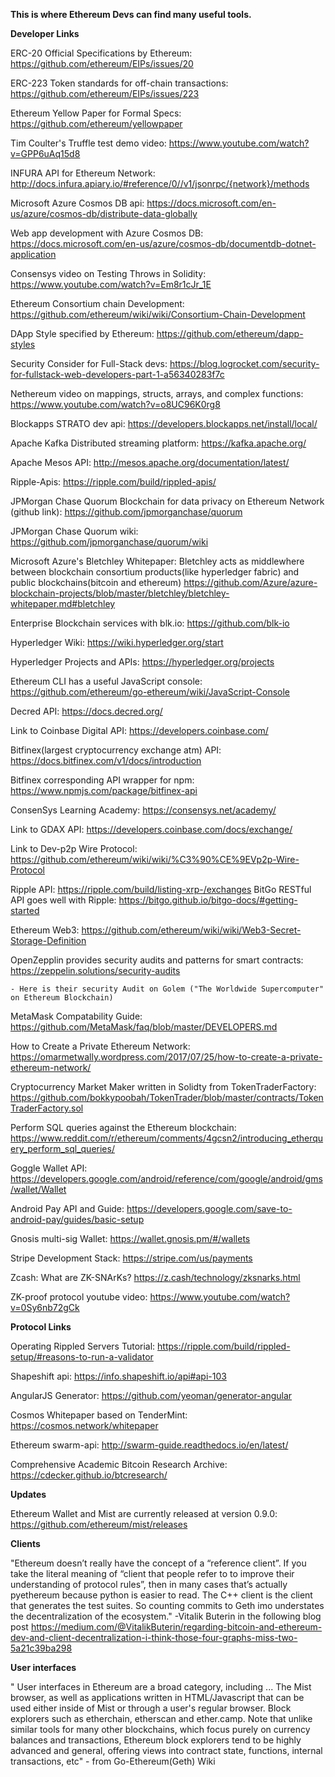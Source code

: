 **This is where Ethereum Devs can find many useful tools.**

**Developer Links**

ERC-20 Official Specifications by Ethereum: https://github.com/ethereum/EIPs/issues/20

ERC-223 Token standards for off-chain transactions: https://github.com/ethereum/EIPs/issues/223

Ethereum Yellow Paper for Formal Specs: https://github.com/ethereum/yellowpaper

Tim Coulter's Truffle test demo video: https://www.youtube.com/watch?v=GPP6uAq15d8

INFURA API for Ethereum Network: http://docs.infura.apiary.io/#reference/0//v1/jsonrpc/{network}/methods

Microsoft Azure Cosmos DB api: https://docs.microsoft.com/en-us/azure/cosmos-db/distribute-data-globally

Web app development with Azure Cosmos DB: https://docs.microsoft.com/en-us/azure/cosmos-db/documentdb-dotnet-application

Consensys video on Testing Throws in Solidity: https://www.youtube.com/watch?v=Em8r1cJr_1E

Ethereum Consortium chain Development: https://github.com/ethereum/wiki/wiki/Consortium-Chain-Development

DApp Style specified by Ethereum: https://github.com/ethereum/dapp-styles

Security Consider for Full-Stack devs: https://blog.logrocket.com/security-for-fullstack-web-developers-part-1-a56340283f7c

Nethereum video on mappings, structs, arrays, and complex functions: https://www.youtube.com/watch?v=o8UC96K0rg8

Blockapps STRATO dev api: https://developers.blockapps.net/install/local/

Apache Kafka Distributed streaming platform: https://kafka.apache.org/ 

Apache Mesos API: http://mesos.apache.org/documentation/latest/

Ripple-Apis: https://ripple.com/build/rippled-apis/

JPMorgan Chase Quorum Blockchain for data privacy on Ethereum Network (github link): https://github.com/jpmorganchase/quorum 

JPMorgan Chase Quorum wiki: https://github.com/jpmorganchase/quorum/wiki

Microsoft Azure's Bletchley Whitepaper: Bletchley acts as middlewhere between blockchain consortium products(like hyperledger fabric) and public blockchains(bitcoin and ethereum) https://github.com/Azure/azure-blockchain-projects/blob/master/bletchley/bletchley-whitepaper.md#bletchley

Enterprise Blockchain services with blk.io: https://github.com/blk-io

Hyperledger Wiki: https://wiki.hyperledger.org/start

Hyperledger Projects and APIs: https://hyperledger.org/projects

Ethereum CLI has a useful JavaScript console: https://github.com/ethereum/go-ethereum/wiki/JavaScript-Console

Decred API: https://docs.decred.org/

Link to Coinbase Digital API: https://developers.coinbase.com/

Bitfinex(largest cryptocurrency exchange atm) API: https://docs.bitfinex.com/v1/docs/introduction

Bitfinex corresponding API wrapper for npm: https://www.npmjs.com/package/bitfinex-api

ConsenSys Learning Academy: https://consensys.net/academy/

Link to GDAX API: https://developers.coinbase.com/docs/exchange/

Link to Dev-p2p Wire Protocol: https://github.com/ethereum/wiki/wiki/%C3%90%CE%9EVp2p-Wire-Protocol

Ripple API: https://ripple.com/build/listing-xrp-/exchanges
BitGo RESTful API goes well with Ripple: https://bitgo.github.io/bitgo-docs/#getting-started

Ethereum Web3: https://github.com/ethereum/wiki/wiki/Web3-Secret-Storage-Definition 

OpenZepplin provides security audits and patterns for smart contracts: https://zeppelin.solutions/security-audits
	
	- Here is their security Audit on Golem ("The Worldwide Supercomputer" on Ethereum Blockchain)

MetaMask Compatability Guide: https://github.com/MetaMask/faq/blob/master/DEVELOPERS.md

How to Create a Private Ethereum Network: https://omarmetwally.wordpress.com/2017/07/25/how-to-create-a-private-ethereum-network/

Cryptocurrency Market Maker written in Solidty from TokenTraderFactory: https://github.com/bokkypoobah/TokenTrader/blob/master/contracts/TokenTraderFactory.sol 

Perform SQL queries against the Ethereum blockchain: https://www.reddit.com/r/ethereum/comments/4gcsn2/introducing_etherquery_perform_sql_queries/

Goggle Wallet API: https://developers.google.com/android/reference/com/google/android/gms/wallet/Wallet 

Android Pay API and Guide: https://developers.google.com/save-to-android-pay/guides/basic-setup

Gnosis multi-sig Wallet: https://wallet.gnosis.pm/#/wallets

Stripe Development Stack: https://stripe.com/us/payments

Zcash: What are ZK-SNArKs? https://z.cash/technology/zksnarks.html

ZK-proof protocol youtube video: https://www.youtube.com/watch?v=0Sy6nb72gCk

**Protocol Links**

Operating Rippled Servers Tutorial: https://ripple.com/build/rippled-setup/#reasons-to-run-a-validator

Shapeshift api: https://info.shapeshift.io/api#api-103

AngularJS Generator: https://github.com/yeoman/generator-angular

Cosmos Whitepaper based on TenderMint: https://cosmos.network/whitepaper

Ethereum swarm-api: http://swarm-guide.readthedocs.io/en/latest/

Comprehensive Academic Bitcoin Research Archive: https://cdecker.github.io/btcresearch/

**Updates**

Ethereum Wallet and Mist are currently released at version 0.9.0: https://github.com/ethereum/mist/releases
	

**Clients**

"Ethereum doesn’t really have the concept of a “reference client”. If you take the literal meaning of “client that people refer to to improve their understanding of protocol rules”, then in many cases that’s actually pyethereum because python is easier to read. The C++ client is the client that generates the test suites. So counting commits to Geth imo understates the decentralization of the ecosystem." -Vitalik Buterin in the following blog post https://medium.com/@VitalikButerin/regarding-bitcoin-and-ethereum-dev-and-client-decentralization-i-think-those-four-graphs-miss-two-5a21c39ba298


**User interfaces** 

" User interfaces in Ethereum are a broad category, including ... 
The Mist browser, as well as applications written in HTML/Javascript that can be used either inside of Mist or through a user's regular browser. Block explorers such as etherchain,
 etherscan and ether.camp. Note that unlike similar tools for many other blockchains, which focus purely on currency balances and transactions, Ethereum block explorers tend to be 
highly advanced and general, offering views into contract state, functions, internal transactions, etc"	- from Go-Ethereum(Geth) Wiki



